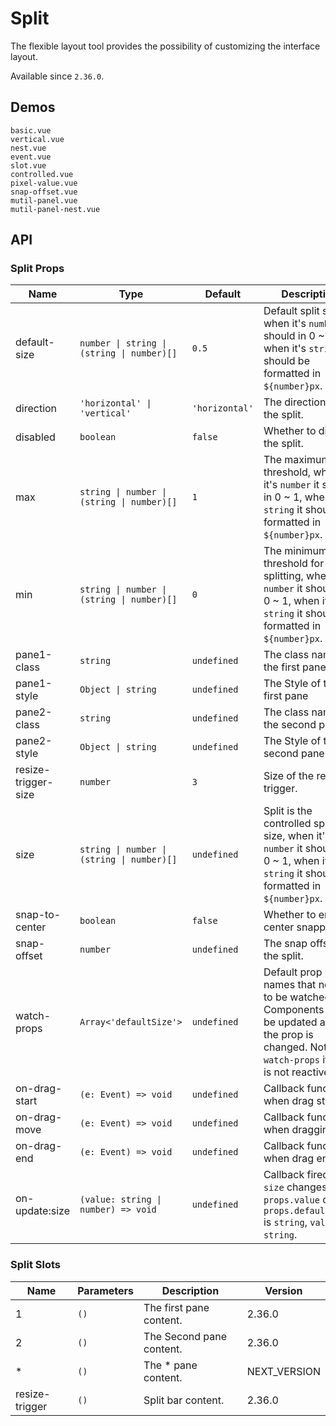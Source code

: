 # Split

The flexible layout tool provides the possibility of customizing the interface layout.

Available since `2.36.0`.

## Demos

```demo
basic.vue
vertical.vue
nest.vue
event.vue
slot.vue
controlled.vue
pixel-value.vue
snap-offset.vue
mutil-panel.vue
mutil-panel-nest.vue
```

## API

### Split Props

| Name | Type | Default | Description | Version |
| --- | --- | --- | --- | --- |
| default-size | `number \| string \| (string \| number)[]` | `0.5` | Default split size, when it's `number` it should in 0 ~ 1, when it's `string` it should be formatted in `${number}px`. | 2.36.0, `string` 2.38.2, `(string \| number)[]` NEXT_VERSION |
| direction | `'horizontal' \| 'vertical'` | `'horizontal'` | The direction of the split. | 2.36.0 |
| disabled | `boolean` | `false` | Whether to disable the split. | 2.36.0 |
| max | `string \| number \| (string \| number)[]` | `1` | The maximum split threshold, when it's `number` it should in 0 ~ 1, when it's `string` it should be formatted in `${number}px`. | 2.36.0, `string` 2.38.2,`(string \| number)[]` NEXT_VERSION |
| min | `string \| number \| (string \| number)[]` | `0` | The minimum threshold for splitting, when it's `number` it should in 0 ~ 1, when it's `string` it should be formatted in `${number}px`. | 2.36.0, `string` 2.38.2,`(string \| number)[]` NEXT_VERSION |
| pane1-class | `string` | `undefined` | The class name of the first pane. | 2.38.2 |
| pane1-style | `Object \| string` | `undefined` | The Style of the first pane | 2.38.2 |
| pane2-class | `string` | `undefined` | The class name of the second pane. | 2.38.2 |
| pane2-style | `Object \| string` | `undefined` | The Style of the second pane | 2.38.2 |
| resize-trigger-size | `number` | `3` | Size of the resize trigger. | 2.36.0 |
| size | `string \| number \| (string \| number)[]` | `undefined` | Split is the controlled split size, when it's `number` it should in 0 ~ 1, when it's `string` it should be formatted in `${number}px`. | 2.38.0, `string` 2.38.2,`(string \| number)[]` NEXT_VERSION |
| snap-to-center | `boolean` | `false` | Whether to enable center snapping. | NEXT_VERSION |
| snap-offset | `number` | `undefined` | The snap offset of the split. | NEXT_VERSION |
| watch-props | `Array<'defaultSize'>` | `undefined` | Default prop names that needed to be watched. Components will be updated after the prop is changed. Note: the `watch-props` itself is not reactive. | 2.38.0 |
| on-drag-start | `(e: Event) => void` | `undefined` | Callback function when drag start. | 2.36.0 |
| on-drag-move | `(e: Event) => void` | `undefined` | Callback function when dragging. | 2.36.0 |
| on-drag-end | `(e: Event) => void` | `undefined` | Callback function when drag end. | 2.36.0 |
| on-update:size | `(value: string \| number) => void` | `undefined` | Callback fired on `size` changes. If `props.value` or `props.defaultValue` is `string`, `value` is `string`. | 2.38.0, `string` 2.38.2 |

### Split Slots

| Name           | Parameters | Description              | Version      |
| -------------- | ---------- | ------------------------ | ------------ |
| 1              | `()`       | The first pane content.  | 2.36.0       |
| 2              | `()`       | The Second pane content. | 2.36.0       |
| \*             | `()`       | The \* pane content.     | NEXT_VERSION |
| resize-trigger | `()`       | Split bar content.       | 2.36.0       |
